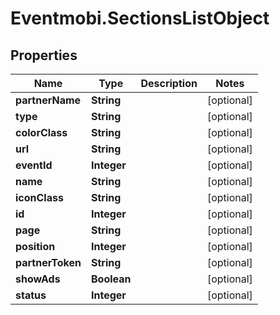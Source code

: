 # Eventmobi.SectionsListObject

## Properties
Name | Type | Description | Notes
------------ | ------------- | ------------- | -------------
**partnerName** | **String** |  | [optional] 
**type** | **String** |  | [optional] 
**colorClass** | **String** |  | [optional] 
**url** | **String** |  | [optional] 
**eventId** | **Integer** |  | [optional] 
**name** | **String** |  | [optional] 
**iconClass** | **String** |  | [optional] 
**id** | **Integer** |  | [optional] 
**page** | **String** |  | [optional] 
**position** | **Integer** |  | [optional] 
**partnerToken** | **String** |  | [optional] 
**showAds** | **Boolean** |  | [optional] 
**status** | **Integer** |  | [optional] 


